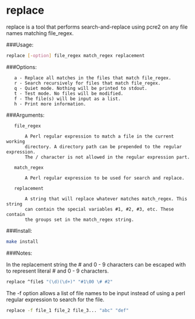 # replace

replace is a tool that performs search-and-replace using pcre2 on any file names
matching file_regex.

###Usage:

```bash
replace [-option] file_regex match_regex replacement
```

###Options:

```text
   a - Replace all matches in the files that match file_regex.
   r - Search recursively for files that match file_regex.
   q - Quiet mode. Nothing will be printed to stdout.
   t - Test mode. No files will be modified.
   f - The file(s) will be input as a list.
   h - Print more information.
```

###Arguments:

```text
   file_regex

       A Perl regular expression to match a file in the current working
       directory. A directory path can be prepended to the regular expression.
       The / character is not allowed in the regular expression part.

   match_regex

       A Perl regular expression to be used for search and replace.

   replacement

       A string that will replace whatever matches match_regex. This string
       can contain the special variables #1, #2, #3, etc. These contain
       the groups set in the match_regex string.
```

###Install:

```bash
make install
```

###Notes:

   In the replacement string the # and 0 - 9 characters can be escaped with \
   to represent literal # and 0 - 9 characters.

```bash
replace ^file$ "(\d)(\d+)" "#1\00 \# #2"
```

   The -f option allows a list of file names to be input instead of using a
   perl regular expression to search for the file.

```bash
replace -f file_1 file_2 file_3... "abc" "def"
```
